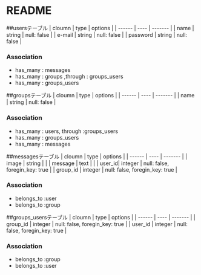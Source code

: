 # README

##usersテーブル
| cloumn | type | options |
| ------ | ---- | ------- |
| name | string | null: false |
| e-mail | string | null: false |
| password | string | null: false |

### Association
- has_many : messages
- has_many : groups ,through : groups_users
- has_many : groups_users

##groupsテーブル
| cloumn | type | options |
| ------ | ---- | ------- |
| name | string | null: false |

### Association
- has_many : users, through :groups_users
- has_many : groups_users
- has_many : messages

##messagesテーブル
| cloumn | type | options |
| ------ | ---- | ------- |
| image | string | |
| message | text | |
| user_id| integer | null: false, foregin_key: true |
| group_id | integer | null: false, foregin_key: true |


### Association
- belongs_to :user
- belongs_to  :group

##groups_usersテーブル
| cloumn | type | options |
| ------ | ---- | ------- |
| group_id | integer | null: false, foregin_key: true |
| user_id | integer | null: false, foregin_key: true |

### Association

- belongs_to :group
- belongs_to :user


